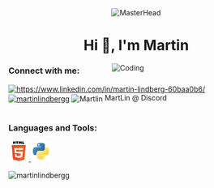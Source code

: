 <div align="center">
  <img src="https://img.freepik.com/premium-vector/devops-software-development-operations-infinity-symbol-programmer-administration-system-life-cycle-quality-coding-building-testing-release-monitoring-online-freelance-vector-illustration_115739-1799.jpg" alt="MasterHead">
</div>
<h1 align="center">Hi 👋, I'm Martin</h1>

<img align="right" alt="Coding" width="300" src="https://media0.giphy.com/avatars/mwooodward/cIe5MvDvX4Vc.gif">


<h3 align="left">Connect with me:</h3>
<p align="left">
<a href="https://www.linkedin.com/in/martin-lindberg-60baa0b6/" target="blank"><img align="center" src="https://raw.githubusercontent.com/rahuldkjain/github-profile-readme-generator/master/src/images/icons/Social/linked-in-alt.svg" alt="https://www.linkedin.com/in/martin-lindberg-60baa0b6/" height="30" width="40" /></a>
<a href="https://instagram.com/martinlindbergg" target="blank"><img align="center" src="https://raw.githubusercontent.com/rahuldkjain/github-profile-readme-generator/master/src/images/icons/Social/instagram.svg" alt="martinlindbergg" height="30" width="40" /></a>
<a target="blank"><img align="center" src="https://raw.githubusercontent.com/rahuldkjain/github-profile-readme-generator/master/src/images/icons/Social/discord.svg" alt="Martlin" height="30" width="40" <h1> MartLin @ Discord <h1 /></a>
</p>

<h3 align="left">Languages and Tools:</h3>
<p align="left"> <a href="https://www.w3.org/html/" target="_blank" rel="noreferrer"> <img src="https://raw.githubusercontent.com/devicons/devicon/master/icons/html5/html5-original-wordmark.svg" alt="html5" width="40" height="40"/> </a> <a href="https://www.python.org" target="_blank" rel="noreferrer"> <img src="https://raw.githubusercontent.com/devicons/devicon/master/icons/python/python-original.svg" alt="python" width="40" height="40"/> </a> </p>

<p><img align="center" src="https://github-readme-streak-stats.herokuapp.com/?user=martinlindbergg&" alt="martinlindbergg" /></p>
